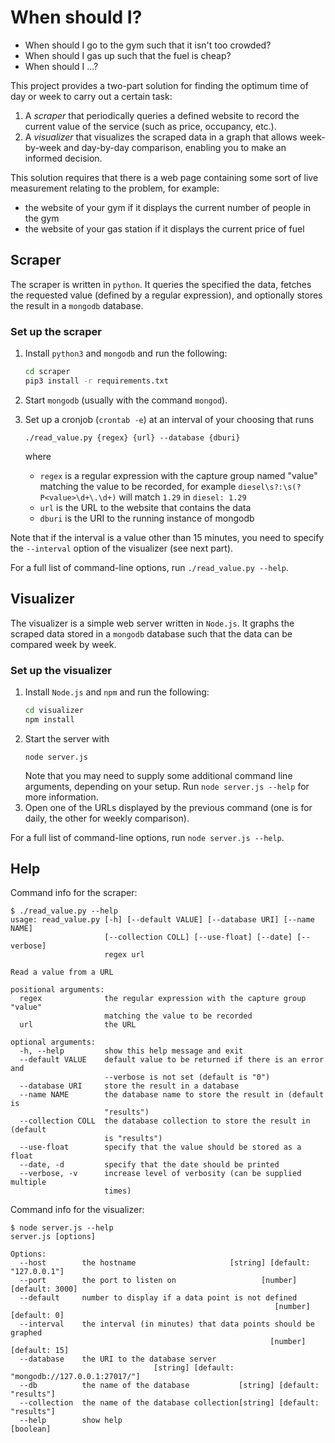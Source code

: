# When should I?
- When should I go to the gym such that it isn't too crowded?
- When should I gas up such that the fuel is cheap?
- When should I ...?

This project provides a two-part solution for finding the optimum time of day or week to carry out a certain task:

1. A _scraper_ that periodically queries a defined website to record the current value of the service (such as price, occupancy, etc.).
2. A _visualizer_ that visualizes the scraped data in a graph that allows week-by-week and day-by-day comparison, enabling you to make an informed decision. 

This solution requires that there is a web page containing some sort of live measurement relating to the problem, for example:
- the website of your gym if it displays the current number of people in the gym
- the website of your gas station if it displays the current price of fuel

## Scraper

The scraper is written in `python`. It queries the specified the data, fetches the requested value (defined by a regular expression), and optionally stores the result in a `mongodb` database. 

### Set up the scraper

1. Install `python3` and `mongodb` and run the following:

   ```bash
   cd scraper
   pip3 install -r requirements.txt
   ```

2. Start `mongodb` (usually with the command `mongod`).
3. Set up a cronjob (`crontab -e`) at an interval of your choosing that runs
   ```
   ./read_value.py {regex} {url} --database {dburi}
   ```
   where
   - `regex` is a regular expression with the capture group named "value" matching the value to be recorded, for example `diesel\s?:\s(?P<value>\d+\.\d+)` will match `1.29` in `diesel: 1.29`
   - `url` is the URL to the website that contains the data
   - `dburi` is the URI to the running instance of mongodb
    
Note that if the interval is a value other than 15 minutes, you need to specify the `--interval` option of the visualizer (see next part).

For a full list of command-line options, run `./read_value.py --help`.


## Visualizer

The visualizer is a simple web server written in `Node.js`. It graphs the scraped data stored in a `mongodb` database such that the data can be compared week by week. 

### Set up the visualizer

1. Install `Node.js` and `npm` and run the following: 
   ```bash
   cd visualizer
   npm install
   ```
2. Start the server with
   ```
   node server.js
   ```
   Note that you may need to supply some additional command line arguments, depending on your setup. Run `node server.js --help` for more information.
3. Open one of the URLs displayed by the previous command (one is for daily, the other for weekly comparison). 

For a full list of command-line options, run `node server.js --help`.

## Help

Command info for the scraper:
```
$ ./read_value.py --help
usage: read_value.py [-h] [--default VALUE] [--database URI] [--name NAME]
                     [--collection COLL] [--use-float] [--date] [--verbose]
                     regex url

Read a value from a URL

positional arguments:
  regex              the regular expression with the capture group "value"
                     matching the value to be recorded
  url                the URL

optional arguments:
  -h, --help         show this help message and exit
  --default VALUE    default value to be returned if there is an error and
                     --verbose is not set (default is "0")
  --database URI     store the result in a database
  --name NAME        the database name to store the result in (default is
                     "results")
  --collection COLL  the database collection to store the result in (default
                     is "results")
  --use-float        specify that the value should be stored as a float
  --date, -d         specify that the date should be printed
  --verbose, -v      increase level of verbosity (can be supplied multiple
                     times)
```

Command info for the visualizer:

```
$ node server.js --help
server.js [options]

Options:
  --host        the hostname                     [string] [default: "127.0.0.1"]
  --port        the port to listen on                   [number] [default: 3000]
  --default     number to display if a data point is not defined
                                                           [number] [default: 0]
  --interval    the interval (in minutes) that data points should be graphed
                                                          [number] [default: 15]
  --database    the URI to the database server
                                [string] [default: "mongodb://127.0.0.1:27017/"]
  --db          the name of the database           [string] [default: "results"]
  --collection  the name of the database collection[string] [default: "results"]
  --help        show help                                              [boolean]
```